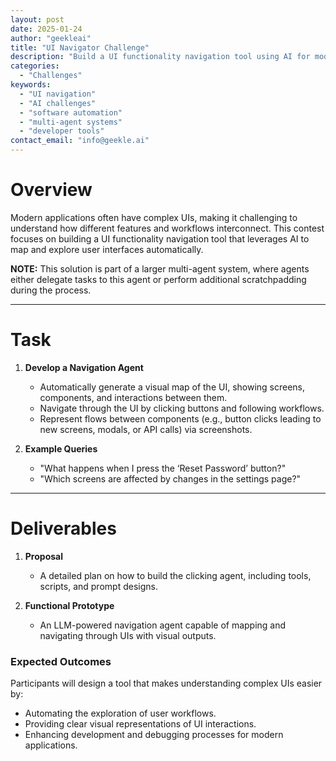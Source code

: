 ```yaml
---
layout: post
date: 2025-01-24
author: "geekleai"
title: "UI Navigator Challenge"
description: "Build a UI functionality navigation tool using AI for modern, complex applications."
categories:
  - "Challenges"
keywords:
  - "UI navigation"
  - "AI challenges"
  - "software automation"
  - "multi-agent systems"
  - "developer tools"
contact_email: "info@geekle.ai"
---
```


# Overview

Modern applications often have complex UIs, making it challenging to understand how different features and workflows interconnect. This contest focuses on building a UI functionality navigation tool that leverages AI to map and explore user interfaces automatically.

**NOTE:** This solution is part of a larger multi-agent system, where agents either delegate tasks to this agent or perform additional scratchpadding during the process.

---

# Task

1. **Develop a Navigation Agent**
   - Automatically generate a visual map of the UI, showing screens, components, and interactions between them.
   - Navigate through the UI by clicking buttons and following workflows.
   - Represent flows between components (e.g., button clicks leading to new screens, modals, or API calls) via screenshots.

2. **Example Queries**
   - "What happens when I press the ‘Reset Password’ button?"
   - "Which screens are affected by changes in the settings page?"

---

# Deliverables

1. **Proposal**
   - A detailed plan on how to build the clicking agent, including tools, scripts, and prompt designs.

2. **Functional Prototype**
   - An LLM-powered navigation agent capable of mapping and navigating through UIs with visual outputs.


### Expected Outcomes

Participants will design a tool that makes understanding complex UIs easier by:
- Automating the exploration of user workflows.
- Providing clear visual representations of UI interactions.
- Enhancing development and debugging processes for modern applications.

